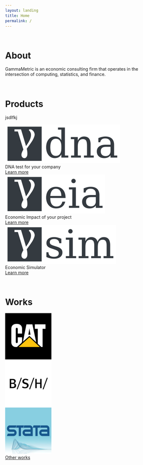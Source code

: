 ```yaml
---
layout: landing
title: Home
permalink: /
---
```


<a name="about"></a><br>
# About
GammaMetric is an economic consulting firm that operates in the intersection of computing, statistics, and finance.


<a name="products"></a><br>
# Products
jsdlfkj

<div class="d-flex flex-row py-5">
  <div class="col-md text-center">
	<img class="img-thumbnail" src="/assets/img/landing/gamma_dna.svg">
	<figcaption class="small">DNA test for your company</figcaption>
	<a href="#" class="btn btn-light btn-block">Learn more<br/><i class="fa fa-angle-down fa-2x"></i></a>
  </div>
  <div class="col-md text-center">
	<img class="img-thumbnail" src="/assets/img/landing/gamma_eia.svg">
	<figcaption class="small">Economic Impact of your project</figcaption>
	<a href="#" class="btn btn-light btn-block">Learn more<br/><i class="fa fa-angle-down fa-2x"></i></a>
  </div>
  <div class="col-md text-center">
	<img class="img-thumbnail" src="/assets/img/landing/gamma_sim.svg">
	<figcaption class="small">Economic Simulator</figcaption>
	<a href="#" class="btn btn-light btn-block">Learn more<br/><i class="fa fa-angle-down fa-2x"></i></a>
  </div>
</div>

<a name="works"></a><br>
# Works

<div class="d-flex flex-row py-5">
  <div class="col-md">
	<img class="rounded-circle img-thumbnail" src="/assets/img/landing/caterpillar.png">
  </div>
  <div class="col-md">
	<img class="rounded-circle img-thumbnail" src="/assets/img/landing/bsh.jpg">
  </div>
  <div class="col-md">
	<img class="rounded-circle img-thumbnail" src="/assets/img/landing/stata.jpg">
  </div>
</div>

<div class="col-md-12 py-4">
	<a href="/works" class="btn btn-light btn-block">Other works<br/><i class="fa fa-angle-down fa-2x"></i></a>
</div>


